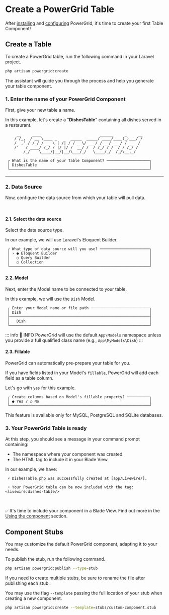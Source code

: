 # Create a PowerGrid Table

After [installing](install.html#installation) and [configuring](configure.html?id=configure#configure) PowerGrid, it's time to create your first Table Component!

## Create a Table

To create a PowerGrid table, run the following command in your Laravel project.

```bash
php artisan powergrid:create  
```

The assistant will guide you through the process and help you generate your table component.

### 1. Enter the name of your PowerGrid Component

First, give your new table a name.

In this example, let's create a "__DishesTable__" containing all dishes served in a restaurant.

```plain
     __     ____                          ______     _     __
    / /_,  / __ \____ _      _____  _____/ ____/____(_)___/ /
    /_ ,' / /_/ / __ \ | /| / / _ \/ ___/ / __/ ___/ / __  / 
    /'   / ____/ /_/ / |/ |/ /  __/ /  / /_/ / /  / / /_/ /  
        /_/    \____/|__/|__/\___/_/   \____/_/  /_/\__,_/     

 ┌ What is the name of your Table Component? ───────────────────┐
 │ DishesTable                                                  │
 └──────────────────────────────────────────────────────────────┘
```

---

### 2. Data Source

Now, configure the data source from which your table will pull data.

<br/>

#### 2.1. Select the data source

Select the data source type.

In our example, we will use Laravel's Eloquent Builder.

```plain
 ┌ What type of data source will you use? ──────────────────────┐
 │ › ● Eloquent Builder                                         │
 │   ○ Query Builder                                            │
 │   ○ Collection                                               │
 └──────────────────────────────────────────────────────────────┘
```

#### 2.2. Model

Next, enter the Model name to be connected to your table.

In this example, we will use the `Dish` Model.

```plain
 ┌ Enter your Model name or file path ──────────────────────────┐
 │ Dish                                                         │
 ├──────────────────────────────────────────────────────────────┤
 │   Dish                                                       │
 └──────────────────────────────────────────────────────────────┘
```

::: info 📝 INFO
PowerGrid will use the default `App\Models` namespace unless you provide a full qualified class name (e.g., `App\MyModels\Dish`)
:::

#### 2.3. Fillable

PowerGrid can automatically pre-prepare your table for you.

If you have fields listed in your Model's `fillable`, PowerGrid will add each field as a table column.

Let's go with `yes` for this example.

```plain
 ┌ Create columns based on Model's fillable property? ──────────┐
 │ ● Yes / ○ No                                                 │
 └──────────────────────────────────────────────────────────────┘
```

This feature is available only for MySQL, PostgreSQL and SQLite databases.

### 3. Your PowerGrid Table is ready

At this step, you should see a message in your command prompt containing:

- The namespace where your component was created.
- The HTML tag to include it in your Blade View.

In our example, we have:

```plain
 ⚡ DishesTable.php was successfully created at [app/Livewire/].

 ⚡ Your PowerGrid table can be now included with the tag: <livewire:dishes-table/>
```

<br/>

`✅` It's time to include your component in a Blade View. Find out more in the [Using the component](/get-started/using-the-component) section.

## Component Stubs

You may customize the default PowerGrid component, adapting it to your needs.

To publish the stub, run the following command.

```bash
php artisan powergrid:publish --type=stub
```

If you need to create multiple stubs, be sure to rename the file after publishing each stub.

You may use the flag `--template` passing the full location of your stub when creating a new component.

```bash
php artisan powergrid:create --template=stubs/custom-component.stub
```
